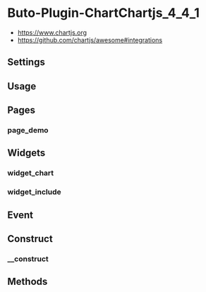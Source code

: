 # Buto-Plugin-ChartChartjs_4_4_1

<ul>
<li><a href="https://www.chartjs.org">https://www.chartjs.org</a></li>
<li><a href="https://github.com/chartjs/awesome#integrations">https://github.com/chartjs/awesome#integrations</a></li>
</ul>

<a name="key_0"></a>

## Settings



<a name="key_1"></a>

## Usage



<a name="key_2"></a>

## Pages



<a name="key_2_0"></a>

### page_demo



<a name="key_3"></a>

## Widgets



<a name="key_3_0"></a>

### widget_chart



<a name="key_3_1"></a>

### widget_include



<a name="key_4"></a>

## Event



<a name="key_5"></a>

## Construct



<a name="key_5_0"></a>

### __construct



<a name="key_6"></a>

## Methods



